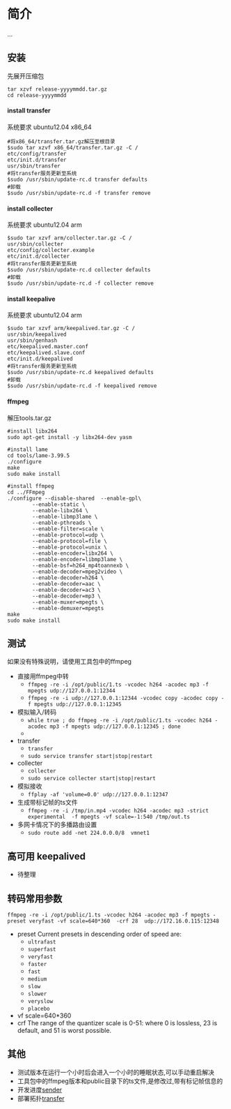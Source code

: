 # 简介
...

## 安装
先展开压缩包
```shell
tar xzvf release-yyyymmdd.tar.gz
cd release-yyyymmdd
````

#### install transfer
系统要求 ubuntu12.04 x86_64

```shell
#将x86_64/transfer.tar.gz解压至根目录
$sudo tar xzvf x86_64/transfer.tar.gz -C /
etc/config/transfer
etc/init.d/transfer
usr/sbin/transfer
#将transfer服务更新至系统
$sudo /usr/sbin/update-rc.d transfer defaults
#卸载
$sudo /usr/sbin/update-rc.d -f transfer remove 
```

#### install collecter
系统要求 ubuntu12.04 arm

```shell
$sudo tar xzvf arm/collecter.tar.gz -C /
usr/sbin/collecter
etc/config/collecter.example
etc/init.d/collecter
#将transfer服务更新至系统
$sudo /usr/sbin/update-rc.d collecter defaults
#卸载
$sudo /usr/sbin/update-rc.d -f collecter remove 
```

#### install keepalive
系统要求 ubuntu12.04 arm

```shell
$sudo tar xzvf arm/keepalived.tar.gz -C /
usr/sbin/keepalived
usr/sbin/genhash
etc/keepalived.master.conf
etc/keepalived.slave.conf
etc/init.d/keepalived
#将transfer服务更新至系统
$sudo /usr/sbin/update-rc.d keepalived defaults
#卸载
$sudo /usr/sbin/update-rc.d -f keepalived remove 
```

#### ffmpeg
解压tools.tar.gz

```
#install libx264
sudo apt-get install -y libx264-dev yasm

#install lame
cd tools/lame-3.99.5
./configure
make
sudo make install

#install ffmpeg
cd ../FFmpeg
./configure --disable-shared  --enable-gpl\
        --enable-static \
        --enable-libx264 \
        --enable-libmp3lame \
        --enable-pthreads \
        --enable-filter=scale \
        --enable-protocol=udp \
        --enable-protocol=file \
        --enable-protocol=unix \
        --enable-encoder=libx264 \
        --enable-encoder=libmp3lame \
        --enable-bsf=h264_mp4toannexb \
        --enable-decoder=mpeg2video \
        --enable-decoder=h264 \
        --enable-decoder=aac \
        --enable-decoder=ac3 \
        --enable-decoder=mp3 \
        --enable-muxer=mpegts \
        --enable-demuxer=mpegts 
make
sudo make install
```

## 测试

  如果没有特殊说明，请使用工具包中的ffmpeg
  - 直接用ffmpeg中转
    * `ffmpeg -re -i /opt/public/1.ts -vcodec h264 -acodec mp3 -f mpegts udp://127.0.0.1:12344`
    * `ffmpeg -re -i udp://127.0.0.1:12344 -vcodec copy -acodec copy -f mpegts udp://127.0.0.1:12345`
  - 模拟输入/转码
    * `while true ; do ffmpeg -re -i /opt/public/1.ts -vcodec h264 -acodec mp3 -f mpegts udp://127.0.0.1:12345 ; done`
	* 
  - transfer
    * `transfer`
	* `sudo service transfer start|stop|restart`
  - collecter
    * `collecter`
	* `sudo service collecter start|stop|restart`
  - 模拟接收
    * `ffplay -af 'volume=0.0' udp://127.0.0.1:12347`
  - 生成带标记帧的ts文件
    * `ffmpeg -re -i /tmp/in.mp4 -vcodec h264 -acodec mp3 -strict experimental  -f mpegts -vf scale=-1:540 /tmp/out.ts`
  - 多网卡情况下的多播路由设置
    * `sudo route add -net 224.0.0.0/8  vmnet1`

## 高可用 keepalived
  - 待整理

## 转码常用参数
```shell
ffmpeg -re -i /opt/public/1.ts -vcodec h264 -acodec mp3 -f mpegts -preset veryfast -vf scale=640*360  -crf 28  udp://172.16.0.115:12348
```

  - preset Current presets in descending order of speed are: 
    * `ultrafast`
	* `superfast`
	* `veryfast`
	* `faster`
	* `fast`
	* `medium`
	* `slow`
	* `slower`
	* `veryslow`
	* `placebo`
  - vf scale=640*360
  - crf  The range of the quantizer scale is 0-51: where 0 is lossless, 23 is default, and 51 is worst possible.

## 其他
  - 测试版本在运行一个小时后会进入一个小时的睡眠状态,可以手动重启解决
  - 工具包中的ffmpeg版本和public目录下的ts文件,是修改过,带有标记帧信息的
  - 开发进度[sender][]
  - 部署拓扑[transfer][]

[sender]:http://naotu.baidu.com/file/c3f15bd55c8e8308d6fb7398e20d10e4?token=e15a4dca3bc92de0
[transfer]:http://naotu.baidu.com/file/04216b3f771850a7744e3d2251c59e26?token=27538d82ec306db6
